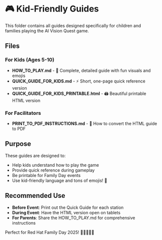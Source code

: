 # 🎮 Kid-Friendly Guides

This folder contains all guides designed specifically for children and families playing the AI Vision Quest game.

## Files

### For Kids (Ages 5-10)
- **HOW_TO_PLAY.md** - 📖 Complete, detailed guide with fun visuals and emojis
- **QUICK_GUIDE_FOR_KIDS.md** - ⚡ Short, one-page quick reference version
- **QUICK_GUIDE_FOR_KIDS_PRINTABLE.html** - 🖨️ Beautiful printable HTML version

### For Facilitators
- **PRINT_TO_PDF_INSTRUCTIONS.md** - 📄 How to convert the HTML guide to PDF

## Purpose

These guides are designed to:
- Help kids understand how to play the game
- Provide quick reference during gameplay
- Be printable for Family Day events
- Use kid-friendly language and tons of emojis! 🌟

## Recommended Use

- **Before Event**: Print out the Quick Guide for each station
- **During Event**: Have the HTML version open on tablets
- **For Parents**: Share the HOW_TO_PLAY.md for comprehensive instructions

Perfect for Red Hat Family Day 2025! 🎩👨‍👩‍👧‍👦

